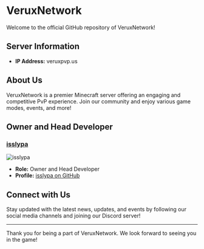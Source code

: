 # VeruxNetwork

Welcome to the official GitHub repository of VeruxNetwork!

## Server Information

- **IP Address:** veruxpvp.us

## About Us

VeruxNetwork is a premier Minecraft server offering an engaging and competitive PvP experience. Join our community and enjoy various game modes, events, and more!

## Owner and Head Developer

### [isslypa](https://github.com/isslypa)

![isslypa](https://avatars.githubusercontent.com/u/YOUR_USER_ID?v=4) <!-- Replace YOUR_USER_ID with your actual user ID -->

- **Role:** Owner and Head Developer
- **Profile:** [isslypa on GitHub](https://github.com/isslypa)

## Connect with Us

Stay updated with the latest news, updates, and events by following our social media channels and joining our Discord server!

---

Thank you for being a part of VeruxNetwork. We look forward to seeing you in the game!
